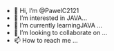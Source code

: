 - 👋 Hi, I’m @PawelC2121
- 👀 I’m interested in  JAVA...
- 🌱 I’m currently learningJAVA ...
- 💞️ I’m looking to collaborate on ...
- 📫 How to reach me ...

<!---
PawelC2121/PawelC2121 is a ✨ special ✨ repository because its `README.md` (this file) appears on your GitHub profile.
You can click the Preview link to take a look at your changes.
--->
